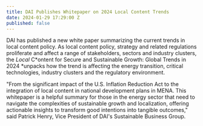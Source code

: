 ```yaml
---
title: DAI Publishes Whitepaper on 2024 Local Content Trends
date: 2024-01-29 17:29:00 Z
published: false
---
```


DAI has published a new white paper summarizing the current trends in local content policy. As local content policy, strategy and related regulations proliferate and affect a range of stakeholders, sectors and industry clusters, the *Local* C*ontent for Secure and Sustainable Growth: Global Trends in 2024 *unpacks how the trend is affecting the energy transition, critical technologies, industry clusters and the regulatory environment.

"From the significant impact of the U.S. Inflation Reduction Act to the integration of local content in national development plans in MENA. This whitepaper is a helpful summary for those in the energy sector that need to navigate the complexities of sustainable growth and localization, offering actionable insights to transform good intentions into tangible outcomes," said Patrick Henry, Vice President of DAI's Sustainable Business Group. 